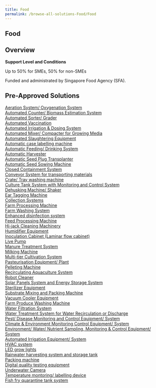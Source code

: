 ```yaml
---
title: Food
permalink: /browse-all-solutions-Food/Food
---
```


## Food
## Overview

**Support Level and Conditions**

Up to 50% for SMEs, 50% for non-SMEs

Funded and administrated by Singapore Food Agency (SFA).

## Pre-Approved Solutions

<a href='/productivity-solutions-grant/solutionrepo/solution2115' target='_blank'>Aeration System/ Oxygenation System</a><br>
<a href='/productivity-solutions-grant/solutionrepo/solution2116' target='_blank'>Automated Counter/ Biomass Estimation System</a><br>
<a href='/productivity-solutions-grant/solutionrepo/solution2117' target='_blank'>Automated Sorter/ Grader</a><br>
<a href='/productivity-solutions-grant/solutionrepo/solution2118' target='_blank'>Automated Vaccination</a><br>
<a href='/productivity-solutions-grant/solutionrepo/solution2119' target='_blank'>Automated Irrigation & Dosing System</a><br>
<a href='/productivity-solutions-grant/solutionrepo/solution2120' target='_blank'>Automated Mixer/ Compacter for Growing Media</a><br>
<a href='/productivity-solutions-grant/solutionrepo/solution2121' target='_blank'>Automated Slaughtering Equipment</a><br>
<a href='/productivity-solutions-grant/solutionrepo/solution2122' target='_blank'>Automatic case labelling machine</a><br>
<a href='/productivity-solutions-grant/solutionrepo/solution2123' target='_blank'>Automatic Feeding/ Drinking System</a><br>
<a href='/productivity-solutions-grant/solutionrepo/solution2124' target='_blank'>Automatic Harvester</a><br>
<a href='/productivity-solutions-grant/solutionrepo/solution2125' target='_blank'>Automatic Seed Plug Transplanter</a><br>
<a href='/productivity-solutions-grant/solutionrepo/solution2126' target='_blank'>Automatic Seed Sowing Machine</a><br>
<a href='/productivity-solutions-grant/solutionrepo/solution2128' target='_blank'>Closed Containment System</a><br>
<a href='/productivity-solutions-grant/solutionrepo/solution2129' target='_blank'>Conveyor System for transporting materials</a><br>
<a href='/productivity-solutions-grant/solutionrepo/solution2130' target='_blank'>Crate/ Tray washing machine</a><br>
<a href='/productivity-solutions-grant/solutionrepo/solution2131' target='_blank'>Culture Tank System with Monitoring and Control System</a><br>
<a href='/productivity-solutions-grant/solutionrepo/solution2132' target='_blank'>Dehusking Machine/ Shaker</a><br>
<a href='/productivity-solutions-grant/solutionrepo/solution2133' target='_blank'>Ear Tagging Machine</a><br>
<a href='/productivity-solutions-grant/solutionrepo/solution2134' target='_blank'>Collection Systems</a><br>
<a href='/productivity-solutions-grant/solutionrepo/solution2135' target='_blank'>Farm Processing Machine</a><br>
<a href='/productivity-solutions-grant/solutionrepo/solution2137' target='_blank'>Farm Washing System</a><br>
<a href='/productivity-solutions-grant/solutionrepo/solution2138' target='_blank'>Enhanced disinfection system</a><br>
<a href='/productivity-solutions-grant/solutionrepo/solution2142' target='_blank'>Feed Processing Machine</a><br>
<a href='/productivity-solutions-grant/solutionrepo/solution2143' target='_blank'>Hi-jack Cleaning Machinery</a><br>
<a href='/productivity-solutions-grant/solutionrepo/solution2144' target='_blank'>Humidifier Equipment</a><br>
<a href='/productivity-solutions-grant/solutionrepo/solution2145' target='_blank'>Inoculation Cabinet (Laminar flow cabinet)</a><br>
<a href='/productivity-solutions-grant/solutionrepo/solution2146' target='_blank'>Live Pump</a><br>
<a href='/productivity-solutions-grant/solutionrepo/solution2147' target='_blank'>Manure Treatment System</a><br>
<a href='/productivity-solutions-grant/solutionrepo/solution2148' target='_blank'>Milking Machine</a><br>
<a href='/productivity-solutions-grant/solutionrepo/solution2149' target='_blank'>Multi-tier Cultivation System</a><br>
<a href='/productivity-solutions-grant/solutionrepo/solution2151' target='_blank'>Pasteurisation Equipment/ Plant</a><br>
<a href='/productivity-solutions-grant/solutionrepo/solution2152' target='_blank'>Pelleting Machine</a><br>
<a href='/productivity-solutions-grant/solutionrepo/solution2153' target='_blank'>Recirculating Aquaculture System</a><br>
<a href='/productivity-solutions-grant/solutionrepo/solution2154' target='_blank'>Robot Cleaner </a><br>
<a href='/productivity-solutions-grant/solutionrepo/solution2155' target='_blank'>Solar Panels System and Energy Storage System</a><br>
<a href='/productivity-solutions-grant/solutionrepo/solution2156' target='_blank'>Sterilizer Equipment</a><br>
<a href='/productivity-solutions-grant/solutionrepo/solution2157' target='_blank'>Substrate Mixing and Packing Machine</a><br>
<a href='/productivity-solutions-grant/solutionrepo/solution2158' target='_blank'>Vacuum Cooler Equipment</a><br>
<a href='/productivity-solutions-grant/solutionrepo/solution2159' target='_blank'>Farm Produce Washing Machine</a><br>
<a href='/productivity-solutions-grant/solutionrepo/solution2161' target='_blank'>Water Filtration System</a><br>
<a href='/productivity-solutions-grant/solutionrepo/solution2162' target='_blank'>Water Treatment System for Water Recirculation or Discharge</a><br>
<a href='/productivity-solutions-grant/solutionrepo/solution2163' target='_blank'>Pest/ Disease Monitoring and Control Equipment/ System</a><br>
<a href='/productivity-solutions-grant/solutionrepo/solution2164' target='_blank'>Climate & Environment Monitoring Control Equipment/ System</a><br>
<a href='/productivity-solutions-grant/solutionrepo/solution2165' target='_blank'>Environment/ Water/ Nutrient Sampling, Monitoring & Control Equipment/ System</a><br>
<a href='/productivity-solutions-grant/solutionrepo/solution2166' target='_blank'>Automated Irrigation Equipment/ System</a><br>
<a href='/productivity-solutions-grant/solutionrepo/solution2167' target='_blank'>HVAC system</a><br>
<a href='/productivity-solutions-grant/solutionrepo/solution2168' target='_blank'>LED grow lights</a><br>
<a href='/productivity-solutions-grant/solutionrepo/solution2169' target='_blank'>Rainwater harvesting system and storage tank</a><br>
<a href='/productivity-solutions-grant/solutionrepo/solution2170' target='_blank'>Packing machine</a><br>
<a href='/productivity-solutions-grant/solutionrepo/solution2171' target='_blank'>Digital quality testing equipment</a><br>
<a href='/productivity-solutions-grant/solutionrepo/solution2172' target='_blank'>Underwater Camera </a><br>
<a href='/productivity-solutions-grant/solutionrepo/solution2173' target='_blank'>Temperature montoring/ labelling device</a><br>
<a href='/productivity-solutions-grant/solutionrepo/solution2174' target='_blank'>Fish fry quarantine tank system</a><br>

